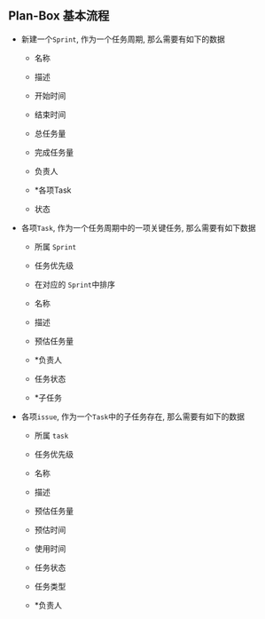 ## Plan-Box 基本流程

+ 新建一个`Sprint`, 作为一个任务周期, 那么需要有如下的数据

  + 名称

  + 描述

  + 开始时间

  + 结束时间

  + 总任务量

  + 完成任务量

  + 负责人

  + *各项Task
  
  + 状态

+ 各项`Task`, 作为一个任务周期中的一项关键任务, 那么需要有如下数据

  + 所属 `Sprint`

  + 任务优先级

  + 在对应的 `Sprint`中排序

  + 名称

  + 描述

  + 预估任务量

  + *负责人

  + 任务状态

  + *子任务

+ 各项`issue`, 作为一个`Task`中的子任务存在, 那么需要有如下的数据

  + 所属 `task`

  + 任务优先级

  + 名称

  + 描述

  + 预估任务量

  + 预估时间

  + 使用时间

  + 任务状态

  + 任务类型

  + *负责人

